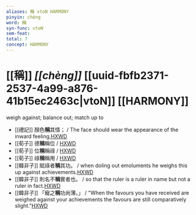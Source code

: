 ```yaml
---
aliases: 稱 vtoN HARMONY
pinyin: chèng
word: 稱
syn-func: vtoN
sem-feat: 
total: 7
concept: HARMONY 
---
```

# [[稱]] *[[chèng]]*  [[uuid-fbfb2371-2537-4a99-a876-41b15ec2463c|vtoN]] [[HARMONY]]
weigh against; balance out; match up to
 - [[禮記]] 顏色**稱**其情； / The face should wear the appearance of the inward feeling,[HXWD](https://hxwd.org/textview.html?location=KR1d0052_tls_021-8a.9)
 - [[荀子]] 德**稱**稱位 / [HXWD](https://hxwd.org/textview.html?location=KR3a0002_tls_010-3a.10)
 - [[荀子]] 位**稱**稱祿 / [HXWD](https://hxwd.org/textview.html?location=KR3a0002_tls_010-3a.11)
 - [[荀子]] 祿**稱**稱用 / [HXWD](https://hxwd.org/textview.html?location=KR3a0002_tls_010-3a.12)
 - [[韓非子]] 賦祿者**稱**其功。 / when doling out emoluments he weighs this up against achievements.[HXWD](https://hxwd.org/textview.html?location=KR3c0005_tls_009-28a.10)
 - [[韓非子]] 則名不**稱**實者也。 / so that the ruler is a ruler in name but not a ruler in fact.[HXWD](https://hxwd.org/textview.html?location=KR3c0005_tls_028-12a.7)
 - [[韓非子]] 「寵之**稱**功尚薄。」 / "When the favours you have received are weighed against your achievements the favours are still comparatively slight."[HXWD](https://hxwd.org/textview.html?location=KR3c0005_tls_033-22a.3)